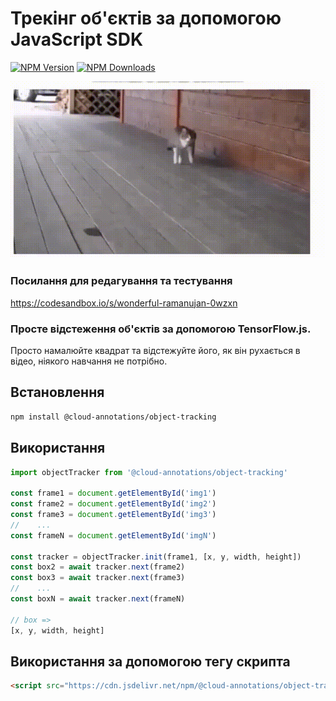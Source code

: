 # Трекінг об'єктів за допомогою JavaScript SDK
[![NPM Version](https://img.shields.io/npm/v/@cloud-annotations/object-tracking.svg)](https://npmjs.org/package/@cloud-annotations/object-tracking)
[![NPM Downloads](https://img.shields.io/npm/dm/@cloud-annotations/object-tracking.svg)](https://npmjs.org/package/@cloud-annotations/object-tracking)

![Demo](cat.gif)

### Посилання для редагування та тестування
https://codesandbox.io/s/wonderful-ramanujan-0wzxn

### Просте відстеження об'єктів за допомогою TensorFlow.js.

Просто намалюйте квадрат та відстежуйте його, як він рухається в відео, ніякого навчання не потрібно.

## Встановлення
```bash
npm install @cloud-annotations/object-tracking
```

## Використання
```js
import objectTracker from '@cloud-annotations/object-tracking'

const frame1 = document.getElementById('img1')
const frame2 = document.getElementById('img2')
const frame3 = document.getElementById('img3')
//    ...
const frameN = document.getElementById('imgN')

const tracker = objectTracker.init(frame1, [x, y, width, height])
const box2 = await tracker.next(frame2)
const box3 = await tracker.next(frame3)
//    ...
const boxN = await tracker.next(frameN)

// box =>
[x, y, width, height]
```

## Використання за допомогою тегу скрипта
```html
<script src="https://cdn.jsdelivr.net/npm/@cloud-annotations/object-tracking"></script>
```
